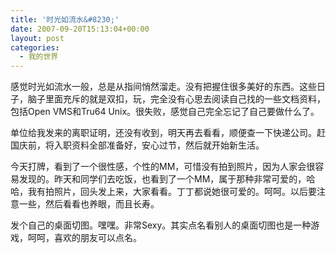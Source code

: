 ```yaml
---
title: '时光如流水&#8230;'
date: 2007-09-20T15:13:04+00:00
layout: post
categories:
  - 我的世界
---
```

 感觉时光如流水一般，总是从指间悄然溜走。没有把握住很多美好的东西。这些日子，脑子里面充斥的就是双扣，玩，完全没有心思去阅读自己找的一些文档资料，包括Open VMS和Tru64 Unix。很失败，感觉自己完全忘记了自己要做什么了。

单位给我发来的离职证明，还没有收到，明天再去看看，顺便查一下快递公司。赶国庆前，将入职资料全部准备好，安心过节，然后就开始新生活。

今天打牌，看到了一个很性感，个性的MM，可惜没有拍到照片，因为人家会很容易发现的。昨天和同学们去吃饭，也看到了一个MM，属于那种非常可爱的，哈哈，我有拍照片，回头发上来，大家看看。丁丁都说她很可爱的。呵呵。以后要注意一些，然后看看也养眼，而且长寿。

发个自己的桌面切图。嘿嘿。非常Sexy。其实点名看别人的桌面切图也是一种游戏，呵呵，喜欢的朋友可以点名。
